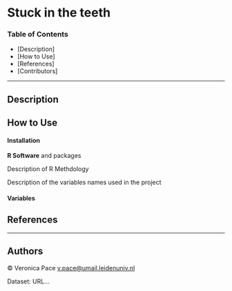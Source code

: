 # Stuck in the teeth 

### Table of Contents
- [Description]
- [How to Use]
- [References]
- [Contributors]

---
## Description


## How to Use

#### Installation

**R Software** and packages


Description of R Methdology 


Description of the variables names used in the project


#### Variables

## References





---

## Authors
© Veronica Pace <v.pace@umail.leidenuniv.nl>

 Dataset: URL...
